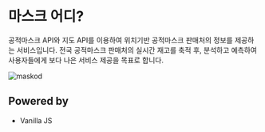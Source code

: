 # 마스크 어디?

공적마스크 API와 지도 API를 이용하여 위치기반 공적마스크 판매처의 정보를 제공하는 서비스입니다.
전국 공적마스크 판매처의 실시간 재고를 축적 후, 분석하고 예측하여 사용자들에게 보다 나은 서비스 제공을 목표로 합니다.

![maskod](https://user-images.githubusercontent.com/42436353/77917432-8862d380-72d5-11ea-8640-6cb99dbc827d.png)

## Powered by

- Vanilla JS
